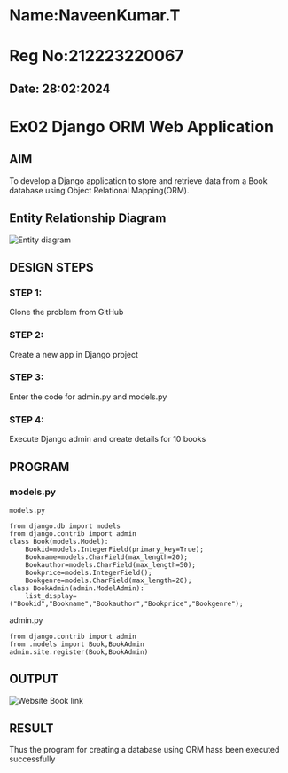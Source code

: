 # Name:NaveenKumar.T
# Reg No:212223220067
## Date: 28:02:2024
# Ex02 Django ORM Web Application
 

## AIM
To develop a Django application to store and retrieve data from a Book database using Object Relational Mapping(ORM).

## Entity Relationship Diagram

![Entity diagram](https://github.com/820NaveenKumar208/ORM/assets/154746066/ab418e9b-185f-46e3-bd5f-8659f74a0810)



## DESIGN STEPS

### STEP 1:
Clone the problem from GitHub

### STEP 2:
Create a new app in Django project

### STEP 3:
Enter the code for admin.py and models.py

### STEP 4:
Execute Django admin and create details for 10 books

## PROGRAM

### models.py
```
models.py

from django.db import models
from django.contrib import admin 
class Book(models.Model):
    Bookid=models.IntegerField(primary_key=True);
    Bookname=models.CharField(max_length=20);
    Bookauthor=models.CharField(max_length=50);
    Bookprice=models.IntegerField();
    Bookgenre=models.CharField(max_length=20);
class BookAdmin(admin.ModelAdmin):
    list_display=("Bookid","Bookname","Bookauthor","Bookprice","Bookgenre");
```

admin.py
```
from django.contrib import admin
from .models import Book,BookAdmin
admin.site.register(Book,BookAdmin)

```
## OUTPUT
![Website Book link](https://github.com/820NaveenKumar208/ORM/assets/154746066/7136d3dd-f5d6-4445-af78-7369a7fcf22c)


## RESULT
Thus the program for creating a database using ORM hass been executed successfully
	
